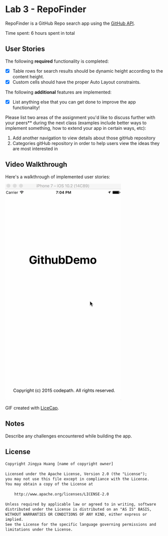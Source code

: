 # Lab 3 - RepoFinder

RepoFinder is a GitHub Repo search app using the [GitHub API](https://developer.github.com/v3/search/#search-repositories).

Time spent: 6 hours spent in total

## User Stories

The following **required** functionality is completed:

- [X] Table rows for search results should be dynamic height according to the content height.
- [X] Custom cells should have the proper Auto Layout constraints.

The following **additional** features are implemented:

- [X] List anything else that you can get done to improve the app functionality!

Please list two areas of the assignment you'd like to discuss further with your peers** during the next class (examples include better ways to implement something, how to extend your app in certain ways, etc):

1. Add another navigation to view details about those gitHub repository 
2. Categories gitHub repository in order to help users view the ideas they are most interested in 

## Video Walkthrough

Here's a walkthrough of implemented user stories:

<img src='https://github.com/SophiaUCSD16/CodePath-RepoFinder/blob/master/GithubDemo.gif' title='Video Walkthrough' width='' alt='Video Walkthrough' />

GIF created with [LiceCap](http://www.cockos.com/licecap/).

## Notes

Describe any challenges encountered while building the app.

## License

    Copyright Jingya Huang [name of copyright owner]

    Licensed under the Apache License, Version 2.0 (the "License");
    you may not use this file except in compliance with the License.
    You may obtain a copy of the License at

        http://www.apache.org/licenses/LICENSE-2.0

    Unless required by applicable law or agreed to in writing, software
    distributed under the License is distributed on an "AS IS" BASIS,
    WITHOUT WARRANTIES OR CONDITIONS OF ANY KIND, either express or implied.
    See the License for the specific language governing permissions and
    limitations under the License.